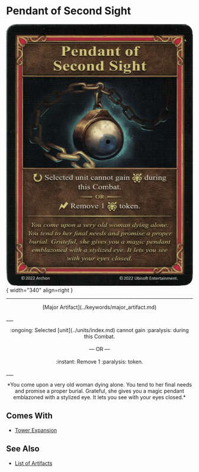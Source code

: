 # Pendant of Second Sight

![Pendant of Second Sight](../assets/artifacts_major-pendant_of_second_sight.webp){ width="340" align=right }
___
<p style="text-align: center;" markdown>[Major Artifact](../keywords/major_artifact.md)</p>
___
<p style="text-align: center;" markdown>:ongoing: Selected [unit](../units/index.md) cannot gain :paralysis: during this Combat.<br><br>— OR —<br><br>:instant: Remove 1 :paralysis: token.</p>
___
<p style="text-align: center;" markdown>*You come upon a very old woman dying alone. You tend to her final needs and promise a proper burial. Grateful, she gives you a magic pendant emblazoned with a stylized eye. It lets you see with your eyes closed.*</p>


## Comes With

- [Tower Expansion](../content/tower_expansion.md)


## See Also


- [List of Artifacts](index.md)
